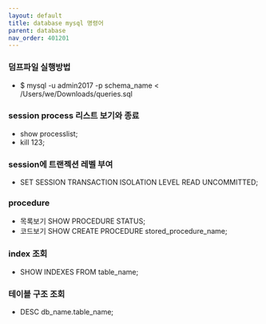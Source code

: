 ```yaml
---
layout: default
title: database mysql 명령어
parent: database
nav_order: 401201
---
```


### 덤프파일 실행방법
* $ mysql -u admin2017 -p schema_name < /Users/we/Downloads/queries.sql

### session process 리스트 보기와 종료
* show processlist;
* kill 123;

### session에 트랜젝션 레벨 부여
* SET SESSION TRANSACTION ISOLATION LEVEL READ UNCOMMITTED;

### procedure
* 목록보기 SHOW PROCEDURE STATUS;
* 코드보기 SHOW CREATE PROCEDURE stored_procedure_name;

### index 조회
* SHOW INDEXES FROM table_name;

### 테이블 구조 조회
* DESC db_name.table_name;
